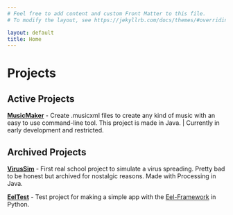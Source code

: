 ```yaml
---
# Feel free to add content and custom Front Matter to this file.
# To modify the layout, see https://jekyllrb.com/docs/themes/#overriding-theme-defaults

layout: default
title: Home
---
```


# Projects

## Active Projects

**[MusicMaker](https://github.com/Akjo03/MusicMaker)** - Create .musicxml files to create any kind of music with an easy to use command-line tool. This project is made in Java. | Currently in early development and restricted.

## Archived Projects
**[VirusSim](https://github.com/Akjo03/VirusSim)** - First real school project to simulate a virus spreading. Pretty bad to be honest but archived for nostalgic reasons. Made with Processing in Java.

**[EelTest](https://github.com/Akjo03/EelTest)** - Test project for making a simple app with the [Eel-Framework](https://github.com/ChrisKnott/Eel) in Python.

